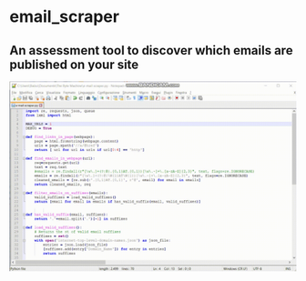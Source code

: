 # email_scraper
## An assessment tool to discover which emails are published on your site

![Alt Text](https://github.com/Balzu/email_scraper/blob/main/demo.gif)

